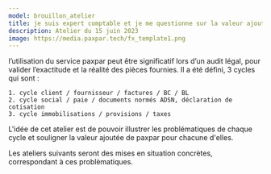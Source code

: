 ```yaml
---
model: brouillon_atelier
title: je suis expert comptable et je me questionne sur la valeur ajoutée d'un service de vérification documentaire (3 cycles)
description: Atelier du 15 juin 2023
image: https://media.paxpar.tech/fx_template1.png
---
```



l’utilisation du service paxpar peut être significatif lors d’un audit légal, pour valider l’exactitude et la réalité des pièces fournies.
Il a été défini, 3 cycles qui sont :

	1. cycle client / fournisseur / factures / BC / BL
	2. cycle social / paie / documents normés ADSN, déclaration de cotisation
	3. cycle immobilisations / provisions / taxes

L'idée de cet atelier est de pouvoir illustrer les problématiques de chaque cycle et souligner la valeur ajoutée de paxpar pour chacune d'elles.

Les ateliers suivants seront des mises en situation concrètes, correspondant à ces problèmatiques.
